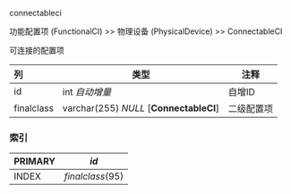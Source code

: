 connectableci

功能配置项 (FunctionalCI) >> 物理设备 (PhysicalDevice) >> ConnectableCI

可连接的配置项

| 列         | 类型                                    | 注释       |
| :--------- | --------------------------------------- | ---------- |
| id         | int *自动增量*                          | 自增ID     |
| finalclass | varchar(255) *NULL* [**ConnectableCI**] | 二级配置项 |

### 索引

| PRIMARY | *id*             |
| :------ | ---------------- |
| INDEX   | *finalclass*(95) |